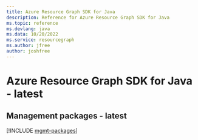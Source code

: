 ```yaml
---
title: Azure Resource Graph SDK for Java
description: Reference for Azure Resource Graph SDK for Java
ms.topic: reference
ms.devlang: java
ms.data: 10/20/2022
ms.service: resourcegraph
ms.author: jfree
author: joshfree
---
```

# Azure Resource Graph SDK for Java - latest

## Management packages - latest
[!INCLUDE [mgmt-packages](resource-graph-mgmt-index.md)]